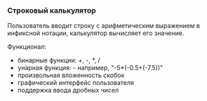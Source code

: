 ### Строковый калькулятор

Пользователь вводит строку с арифметическим выражением в инфиксной нотации, калькулятор вычисляет его значение.

Функционал:
* бинарные функции: +, -, *, / 
* унарная функция: - 
например, "-5*(-0.5+(-7.5))"
* произвольная вложенность скобок 
* графический интерфейс пользователя 
* поддержка ввода дробных чисел 
